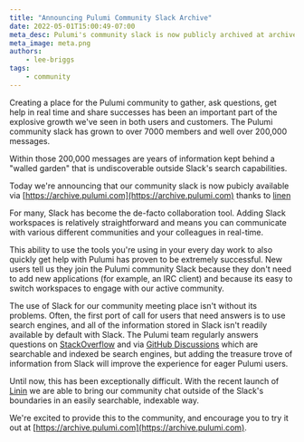 ```yaml
---
title: "Announcing Pulumi Community Slack Archive"
date: 2022-05-01T15:00:49-07:00
meta_desc: Pulumi's community slack is now publicly archived at archive.pulumi.com
meta_image: meta.png
authors:
    - lee-briggs
tags:
    - community
---
```


Creating a place for the Pulumi community to gather, ask questions, get help in real time and share successes has been an important part of the explosive growth we've seen in both users and customers. The Pulumi community slack has grown to over 7000 members and well over 200,000 messages.

Within those 200,000 messages are years of information kept behind a "walled garden" that is undiscoverable outside Slack's search capabilities.

Today we're announcing that our community slack is now pubicly available via [https://archive.pulumi.com](https://archive.pulumi.com) thanks to [linen](https://linen.dev)

<!--more-->

For many, Slack has become the de-facto collaboration tool. Adding Slack workspaces is relatively straightforward and means you can communicate with various different communities and your colleagues in real-time.

This ability to use the tools you're using in your every day work to also quickly get help with Pulumi has proven to be extremely successful. New users tell us they join the Pulumi community Slack because they don't need to add new applications (for example, an IRC client) and because its easy to switch workspaces to engage with our active community.

The use of Slack for our community meeting place isn't without its problems. Often, the first port of call for users that need answers is to use search engines, and all of the information stored in Slack isn't readily available by default with Slack. The Pulumi team regularly answers questions on [StackOverflow](https://stackoverflow.com/questions/tagged/pulumi) and via [GitHub Discussions](https://github.com/pulumi/pulumi/discussions) which are searchable and indexed be search engines, but adding the treasure trove of information from Slack will improve the experience for eager Pulumi users.

Until now, this has been exceptionally difficult. With the recent launch of [Linin](https://linen.dev) we are able to bring our community chat outside of the Slack's boundaries in an easily searchable, indexable way.

We're excited to provide this to the community, and encourage you to try it out at [https://archive.pulumi.com](https://archive.pulumi.com).
